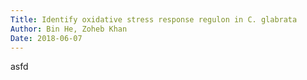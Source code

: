 ```yaml
---
Title: Identify oxidative stress response regulon in C. glabrata
Author: Bin He, Zoheb Khan
Date: 2018-06-07
---
```

asfd
